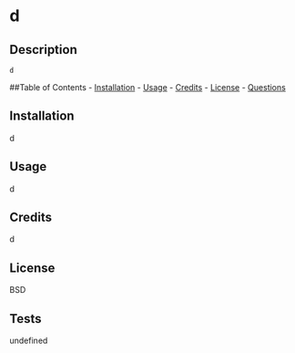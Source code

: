 # d

## Description
    d

##Table of Contents
    - [Installation](#installation)
    - [Usage](#usage)
    - [Credits](#credits)
    - [License](#license)
    - [Questions](#questions)

## Installation
d

## Usage
d

## Credits
d

## License
BSD

## Tests
undefined
